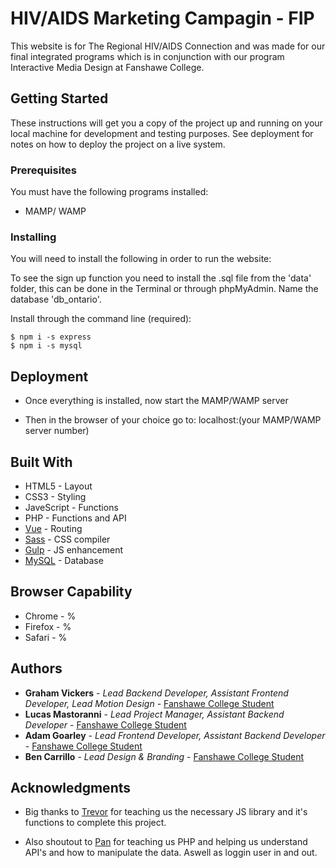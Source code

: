 # HIV/AIDS Marketing Campagin - FIP

This website is for The Regional HIV/AIDS Connection and was made for our final integrated programs which is in conjunction with our program Interactive Media Design at Fanshawe College. 

## Getting Started

These instructions will get you a copy of the project up and running on your local machine for development and testing purposes. See deployment for notes on how to deploy the project on a live system.

### Prerequisites

You must have the following programs installed: 

* MAMP/ WAMP

### Installing

You will need to install the following in order to run the website:

To see the sign up function you need to install the .sql file from the 'data' folder, this can be done in the Terminal or through phpMyAdmin. Name the database 'db_ontario'.

Install through the command line (required):
```
$ npm i -s express
$ npm i -s mysql
```

## Deployment

* Once everything is installed, now start the MAMP/WAMP server

* Then in the browser of your choice go to: localhost:(your MAMP/WAMP server number)

## Built With

* HTML5 - Layout
* CSS3 - Styling
* JaveScript - Functions
* PHP - Functions and API
* [Vue](https://vuejs.org/v2/guide/installation.html) - Routing
* [Sass](https://sass-lang.com/) - CSS compiler
* [Gulp](https://gulpjs.com/) - JS enhancement
* [MySQL](https://www.mysql.com/) - Database

## Browser Capability 

* Chrome - %
* Firefox - %
* Safari - %


## Authors

* **Graham Vickers** - *Lead Backend Developer, Assistant Frontend Developer, Lead Motion Design* - [Fanshawe College Student](https://github.com/grahamvickers)
* **Lucas Mastoranni** - *Lead Project Manager, Assistant Backend Developer* - [Fanshawe College Student](https://github.com/lmastroianni)
* **Adam Goarley** - *Lead Frontend Developer, Assistant Backend Developer* - [Fanshawe College Student](https://github.com/adamgoarley)
* **Ben Carrillo** - *Lead Design & Branding* - [Fanshawe College Student](https://github.com/carrillobenjamin)

## Acknowledgments

* Big thanks to [Trevor](https://github.com/Trevor-FanshaweC) for teaching us the necessary JS library and it's functions to complete this project.

* Also shoutout to [Pan](https://github.com/spiderPan) for teaching us PHP and helping us understand API's and how to manipulate the data. Aswell as loggin user in and out.

